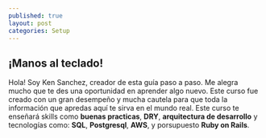 ```yaml
---
published: true
layout: post
categories: Setup
---
```

## ¡Manos al teclado!

Hola! Soy Ken Sanchez, creador de esta guía paso a paso. Me alegra mucho que te des una oportunidad en aprender algo nuevo. Este curso fue creado con un gran desempeño y mucha cautela para que toda la información que apredas aquí te sirva en el mundo real. Este curso te enseñará skills como <strong>buenas practicas</strong>, <strong>DRY</strong>, <strong>arquitectura de desarrollo</strong> y tecnologías como: <strong>SQL</strong>, <strong>Postgresql</strong>, <strong>AWS</strong>, y porsupuesto <strong>Ruby on Rails</strong>.
